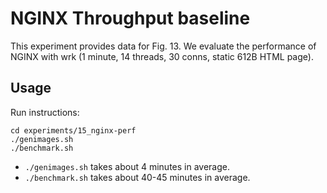 # NGINX Throughput baseline

This experiment provides data for Fig. 13. We evaluate the performance
of NGINX with wrk (1 minute, 14 threads, 30 conns, static 612B HTML
page).

## Usage

Run instructions:

```
cd experiments/15_nginx-perf
./genimages.sh
./benchmark.sh
```

- `./genimages.sh` takes about 4 minutes in average.
- `./benchmark.sh` takes about 40-45 minutes in average.

